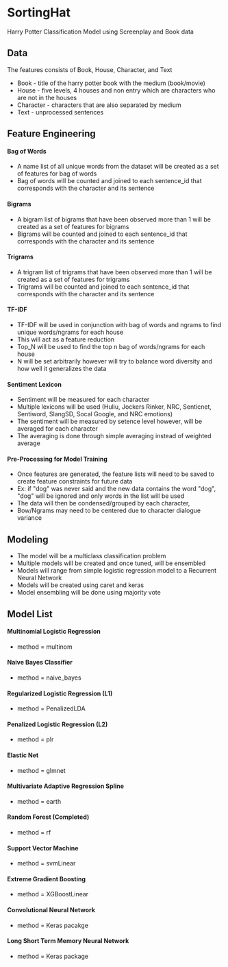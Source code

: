 # SortingHat 
Harry Potter Classification Model using Screenplay and Book data

## Data
The features consists of Book, House, Character, and Text
* Book - title of the harry potter book with the medium (book/movie)
*	House - five levels, 4 houses and non entry which are characters who are not in the houses
*	Character - characters that are also separated by medium
* Text - unprocessed sentences

## Feature Engineering 

#### Bag of Words 
*	A name list of all unique words from the dataset will be created as a set of features for bag of words
*	Bag of words will be counted and joined to each  sentence_id that corresponds with the character and its sentence

#### Bigrams
*	A bigram list of bigrams that have been observed more than 1 will be created as a set of features for bigrams
*	Bigrams will be counted and joined to each sentence_id that corresponds with the character and its sentence 

#### Trigrams
*	A trigram list of trigrams that have been observed more than 1 will be created as a set of features for trigrams
*	Trigrams will be counted and joined to each sentence_id that corresponds with the character and its sentence 

#### TF-IDF 
*	TF-IDF will be used in conjunction with bag of words and ngrams to find unique words/ngrams for each house 
*	This will act as a feature reduction
* Top_N will be used to find the top n bag of words/ngrams for each house 
* N will be set arbitrarily however will try to balance word diversity and how well it generalizes the data 

#### Sentiment Lexicon
* Sentiment will be measured for each character 
* Multiple lexicons will be used (Huliu, Jockers Rinker, NRC, Senticnet, Sentiword, SlangSD, Socal Google, and NRC emotions)
* The sentiment will be measured by setence level however, will be averaged for each character
* The averaging is done through simple averaging instead of weighted average

#### Pre-Processing for Model Training 
*	Once features are generated, the feature lists will need to be saved to create feature constraints for future data
*	Ex: if "dog" was never said and the new data contains the word "dog", "dog" will be ignored and only words in the list will be used 
*	The data will then be condensed/grouped by each character,
* Bow/Ngrams may need to be centered due to character dialogue variance

## Modeling
*	The model will be a multiclass classification problem 
*	Multiple models will be created and once tuned, will be ensembled 
*	Models will range from simple logistic regression model to a Recurrent Neural Network
*	Models will be created using caret and keras
* Model ensembling will be done using majority vote 

## Model List
#### Multinomial Logistic Regression
* method = multinom

#### Naive Bayes Classifier
* method = naive_bayes

#### Regularized Logistic Regression (L1)
* method = PenalizedLDA

#### Penalized Logistic Regression (L2)
* method = plr

#### Elastic Net
* method = glmnet

#### Multivariate Adaptive Regression Spline
* method = earth

#### Random Forest (Completed)
* method = rf

#### Support Vector Machine
* method = svmLinear

#### Extreme Gradient Boosting
* method = XGBoostLinear

#### Convolutional Neural Network
* method = Keras pacakge 

#### Long Short Term Memory Neural Network
* method = Keras package
